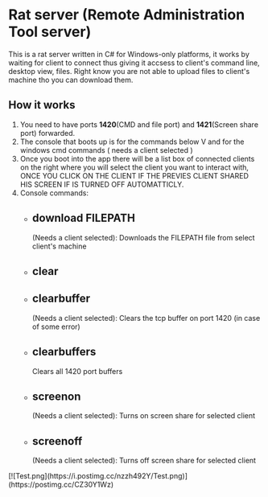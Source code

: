<h1>Rat server (Remote Administration Tool server)</h1>

This is a rat server written in C# for Windows-only platforms, it works by waiting for client to connect thus giving it accsess to client's command line, desktop view, files.
Right know you are not able to upload files to client's machine tho you can download them.

<h2> How it works </h2>
<ol>
        <li> You need to have ports <b>1420</b>(CMD and file port) and <b>1421</b>(Screen share port) forwarded.</li>
        <li> The console that boots up is for the commands below V and for the windows cmd commands ( needs a client selected )
        <li> Once you boot into the app there will be a list box of connected clients on the right where you will select the client you want to interact with, ONCE YOU CLICK ON THE CLIENT IF THE PREVIES CLIENT SHARED HIS SCREEN IF IS TURNED OFF AUTOMATTICLY.
        <li> 
                Console commands:
                <ul>
                        <li> <h2>download FILEPATH</h2>(Needs a client selected): Downloads the FILEPATH file from select client's machine </li>
                        <li> <h2>clear</h2> </li>
                        <li> <h2>clearbuffer</h2>(Needs a client selected): Clears the tcp buffer on port 1420 (in case of some error)</li> 
                        <li> <h2>clearbuffers</h2> Clears all 1420 port buffers</li> 
                        <li> <h2>screenon</h2>  (Needs a client selected): Turns on screen share for selected client</li> 
                        <li> <h2>screenoff</h2>  (Needs a client selected): Turns off screen share for selected client</li> 
                </ul>
        </li>
</ol>
[![Test.png](https://i.postimg.cc/nzzh492Y/Test.png)](https://postimg.cc/CZ30Y1Wz)
